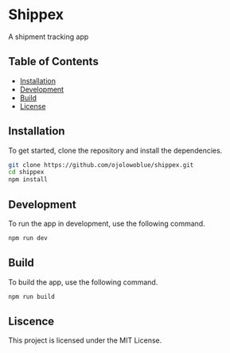 # Shippex

A shipment tracking app

## Table of Contents

- [Installation](#installation)
- [Development](#development)
- [Build](#build)
- [License](#license)

## Installation

To get started, clone the repository and install the dependencies.

```bash
git clone https://github.com/ojolowoblue/shippex.git
cd shippex
npm install
```

## Development

To run the app in development, use the following command.

```bash
npm run dev
```

## Build

To build the app, use the following command.

```bash
npm run build
```

## Liscence

This project is licensed under the MIT License.
